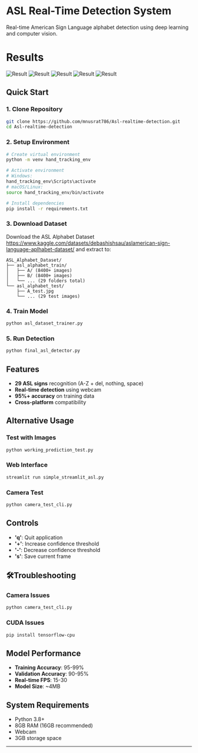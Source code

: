 #  ASL Real-Time Detection System

Real-time American Sign Language alphabet detection using deep learning and computer vision.

# Results

![Result](results/B.png)
![Result](results/C.png)
![Result](results/D.png)
![Result](results/W.png)
![Result](results/A.png)



## Quick Start

### 1. Clone Repository
```bash
git clone https://github.com/mnusrat786/Asl-realtime-detection.git
cd Asl-realtime-detection
```

### 2. Setup Environment
```bash
# Create virtual environment
python -m venv hand_tracking_env

# Activate environment
# Windows:
hand_tracking_env\Scripts\activate
# macOS/Linux:
source hand_tracking_env/bin/activate

# Install dependencies
pip install -r requirements.txt
```

### 3. Download Dataset
Download the ASL Alphabet Dataset https://www.kaggle.com/datasets/debashishsau/aslamerican-sign-language-aplhabet-dataset/ and extract to:
```
ASL_Alphabet_Dataset/
├── asl_alphabet_train/
│   ├── A/ (8400+ images)
│   ├── B/ (8400+ images)
│   └── ... (29 folders total)
└── asl_alphabet_test/
    ├── A_test.jpg
    └── ... (29 test images)
```

### 4. Train Model
```bash
python asl_dataset_trainer.py
```

### 5. Run Detection
```bash
python final_asl_detector.py
```

## Features
- **29 ASL signs** recognition (A-Z + del, nothing, space)
- **Real-time detection** using webcam
- **95%+ accuracy** on training data
- **Cross-platform** compatibility

## Alternative Usage

### Test with Images
```bash
python working_prediction_test.py
```

### Web Interface
```bash
streamlit run simple_streamlit_asl.py
```

### Camera Test
```bash
python camera_test_cli.py
```

## Controls
- **'q'**: Quit application
- **'+'**: Increase confidence threshold
- **'-'**: Decrease confidence threshold
- **'s'**: Save current frame

## 🛠Troubleshooting

### Camera Issues
```bash
python camera_test_cli.py
```

### CUDA Issues
```bash
pip install tensorflow-cpu
```

##  Model Performance
- **Training Accuracy**: 95-99%
- **Validation Accuracy**: 90-95%
- **Real-time FPS**: 15-30
- **Model Size**: ~4MB

## System Requirements
- Python 3.8+
- 8GB RAM (16GB recommended)
- Webcam
- 3GB storage space

---


